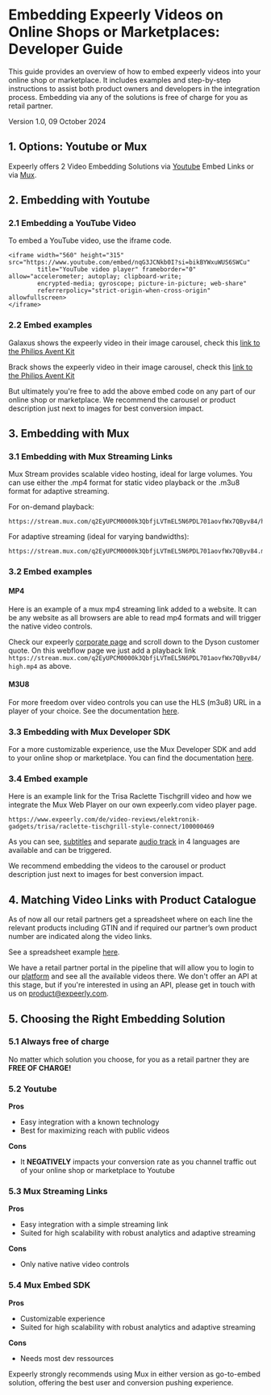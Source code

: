 # Embedding Expeerly Videos on Online Shops or Marketplaces: Developer Guide
This guide provides an overview of how to embed expeerly videos into your online shop or marketplace. It includes examples and step-by-step instructions to assist both product owners and developers in the integration process. Embedding via any of the solutions is free of charge for you as retail partner.

Version 1.0, 09 October 2024

## 1. Options: Youtube or Mux
Expeerly offers 2 Video Embedding Solutions via [Youtube](https://www.youtube.com/) Embed Links or via [Mux](https://www.mux.com/).

## 2. Embedding with Youtube
### 2.1 Embedding a YouTube Video
To embed a YouTube video, use the iframe code.
```
<iframe width="560" height="315" src="https://www.youtube.com/embed/nqG3JCNkb0I?si=bikBYWxuWUS6SWCu" 
        title="YouTube video player" frameborder="0" allow="accelerometer; autoplay; clipboard-write; 
        encrypted-media; gyroscope; picture-in-picture; web-share" 
        referrerpolicy="strict-origin-when-cross-origin" allowfullscreen>
</iframe>
```
### 2.2 Embed examples
Galaxus shows the expeerly video in their image carousel, check this [link to the Philips Avent Kit](https://www.galaxus.ch/fr/s10/product/philips-avent-kit-de-soins-pour-bebe-soin-corporel-bebe-36358432?ip=8720689021937)

Brack shows the expeerly video in their image carousel, check this [link to the Philips Avent Kit ](https://www.brack.ch/philips-avent-baby-pflegeset-petrol-1614829)

But ultimately you're free to add the above embed code on any part of our online shop or marketplace. We recommend the carousel or product description just next to images for best conversion impact.

## 3. Embedding with Mux
### 3.1 Embedding with Mux Streaming Links
Mux Stream provides scalable video hosting, ideal for large volumes. You can use either the .mp4 format for static video playback or the .m3u8 format for adaptive streaming.

For on-demand playback: 
```
https://stream.mux.com/q2EyUPCM0000k3QbfjLVTmEL5N6PDL701aovfWx7QByv84/high.mp4
```

For adaptive streaming (ideal for varying bandwidths):
```
https://stream.mux.com/q2EyUPCM0000k3QbfjLVTmEL5N6PDL701aovfWx7QByv84.m3u8
```

### 3.2 Embed examples
#### MP4
Here is an example of a mux mp4 streaming link added to a website. It can be any website as all browsers are able to read mp4 formats and will trigger the native video controls.

Check our expeerly [corporate page](https://www.get.expeerly.com/) and scroll down to the Dyson customer quote. On this webflow page we just add a playback link `https://stream.mux.com/q2EyUPCM0000k3QbfjLVTmEL5N6PDL701aovfWx7QByv84/high.mp4` as above.

#### M3U8
For more freedom over video controls you can use the HLS (m3u8) URL in a player of your choice. See the documentation [here](https://docs.mux.com/guides/play-your-videos#3-use-the-hls-url-in-a-player).


### 3.3 Embedding with Mux Developer SDK
For a more customizable experience, use the Mux Developer SDK and add to your online shop or marketplace. You can find the documentation [here](https://docs.mux.com/guides/mux-player-web).

### 3.4 Embed example
Here is an example link for the Trisa Raclette Tischgrill video and how we integrate the Mux Web Player on our own expeerly.com video player page.
```
https://www.expeerly.com/de/video-reviews/elektronik-gadgets/trisa/raclette-tischgrill-style-connect/100000469
```

As you can see, [subtitles](https://docs.mux.com/guides/add-subtitles-to-your-videos#showing-subtitles-by-default) and separate [audio track](https://docs.mux.com/guides/player-core-functionality#multi-track-audio-selector) in 4 languages are available and can be triggered.

We recommend embedding the videos to the carousel or product description just next to images for best conversion impact.

## 4. Matching Video Links with Product Catalogue
As of now all our retail partners get a spreadsheet where on each line the relevant products including GTIN and if required our partner’s own product number are indicated along the video links.

See a spreadsheet example [here](https://docs.google.com/spreadsheets/d/1kXQ7DBHRILnurgFzuOjY3owplIlcU94W2a_1l2gwAxg/edit?usp=sharing).

We have a retail partner portal in the pipeline that will allow you to login to our [platform](https://app.expeerly.com) and see all the available videos there. We don't offer an API at this stage, but if you're interested in using an API, please get in touch with us on [product@expeerly.com](mailto:product@expeerly.com).

## 5. Choosing the Right Embedding Solution
### 5.1 Always free of charge
No matter which solution you choose, for you as a retail partner they are **FREE OF CHARGE!**

### 5.2 Youtube
**Pros**
- Easy integration with a known technology
- Best for maximizing reach with public videos
  
**Cons**
- It **NEGATIVELY** impacts your conversion rate as you channel traffic out of your online shop or marketplace to Youtube


### 5.3 Mux Streaming Links
**Pros**
- Easy integration with a simple streaming link
- Suited for high scalability with robust analytics and adaptive streaming
  
**Cons**
- Only native native video controls


### 5.4 Mux Embed SDK
**Pros**
- Customizable experience
- Suited for high scalability with robust analytics and adaptive streaming
  
**Cons**
- Needs most dev ressources

Expeerly strongly recommends using Mux in either version as go-to-embed solution, offering the best user and conversion pushing experience.


